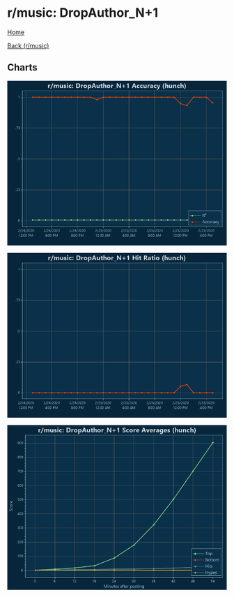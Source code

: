 # r/music: DropAuthor_N+1

[Home](../../index.md)

[Back (r/music)](../hunch_music.md)

## Charts

![r/music R² (hunch)](../../images/models/hunch_music_DropAuthor_N+1_Accuracy.png "r/music R² (hunch)")

![r/music Hit Ratio (hunch)](../../images/models/hunch_music_DropAuthor_N+1_HitRatio.png "r/music Hit Ratio (hunch)")

![r/music Score Averages (hunch)](../../images/models/hunch_music_DropAuthor_N+1_Scores.png "r/music Score Averages (hunch)")

